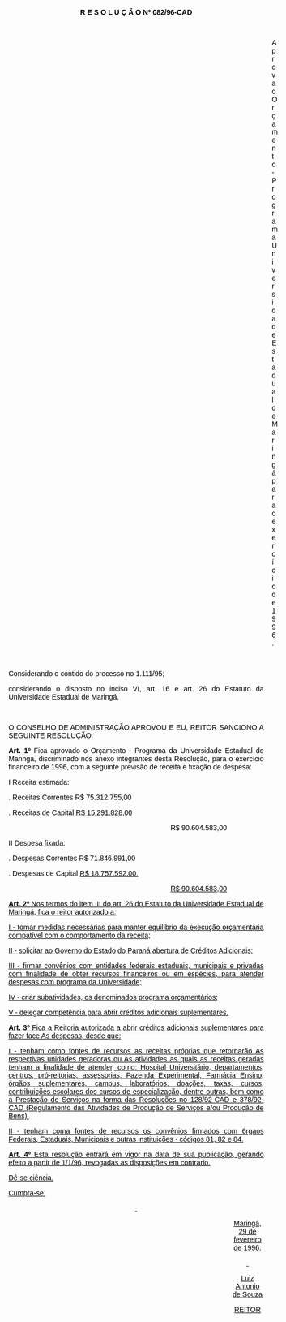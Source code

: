 <BODY TEXT="#000000">

<B><FONT FACE="Arial"><P ALIGN="CENTER">R E S O L U &Ccedil; &Atilde; O  Nº  082/96-CAD</P>
<P ALIGN="CENTER"></P>
</B><P ALIGN="JUSTIFY">&nbsp;</P><DIR>
<DIR>
<DIR>
<DIR>
<DIR>
<DIR>
<DIR>
<DIR>
<DIR>
<DIR>
<DIR>
<DIR>
<DIR>

<P ALIGN="JUSTIFY">Aprova o Or&ccedil;amento - Programa Universidade Estadual de Maring&aacute; para o exerc&iacute;cio de 1996.</P>
<P ALIGN="JUSTIFY"></P>
<P ALIGN="JUSTIFY">&nbsp;</P></DIR>
</DIR>
</DIR>
</DIR>
</DIR>
</DIR>
</DIR>
</DIR>
</DIR>
</DIR>
</DIR>
</DIR>
</DIR>

<P ALIGN="JUSTIFY">Considerando o contido do processo no 1.111/95; </P>
<P ALIGN="JUSTIFY">considerando o disposto no inciso VI, art. 16 e art. 26 do Estatuto da Universidade Estadual de Maring&aacute;,</P>
<P ALIGN="JUSTIFY"></P>
<P ALIGN="JUSTIFY">&nbsp;</P>
<P ALIGN="JUSTIFY">O CONSELHO DE ADMINISTRA&Ccedil;&Atilde;O APROVOU E EU, REITOR SANCIONO A SEGUINTE RESOLU&Ccedil;&Atilde;O:</P>
<P ALIGN="JUSTIFY"></P>
<B><P ALIGN="JUSTIFY">Art. 1º</B> Fica aprovado o Or&ccedil;amento - Programa da Universidade Estadual de Maring&aacute;, discriminado nos anexo integrantes desta Resolu&ccedil;&atilde;o, para o exerc&iacute;cio financeiro de 1996, com a seguinte previs&atilde;o de receita e fixa&ccedil;&atilde;o de despesa:</P>
<P ALIGN="JUSTIFY">I&#9;Receita estimada:</P>
<P ALIGN="JUSTIFY">. Receitas Correntes &#9;R$ 75.312.755,00</P>
<P ALIGN="JUSTIFY">. Receitas de Capital &#9;<U>R$ 15.291.828,00</U> </P><DIR>
<DIR>
<DIR>
<DIR>
<DIR>
<DIR>
<DIR>
<DIR>

<P ALIGN="JUSTIFY">R$ 90.604.583,00</P>
<P ALIGN="JUSTIFY"></P></DIR>
</DIR>
</DIR>
</DIR>
</DIR>
</DIR>
</DIR>
</DIR>

<P ALIGN="JUSTIFY">II&#9;Despesa fixada:</P>
<P ALIGN="JUSTIFY">. Despesas Correntes &#9;R$ 71.846.991,00</P>
<P ALIGN="JUSTIFY">. Despesas de Capital &#9;<U>R$ 18.757.592.00.</P><DIR>
<DIR>
<DIR>
<DIR>
<DIR>
<DIR>
<DIR>
<DIR>

</U><P ALIGN="JUSTIFY">R$ 90.604.583,00</P></DIR>
</DIR>
</DIR>
</DIR>
</DIR>
</DIR>
</DIR>
</DIR>

<B><P ALIGN="JUSTIFY">Art. 2º</B>  Nos termos do item III do art. 26 do Estatuto da Universidade Estadual de Maring&aacute;, fica o reitor autorizado a: </P>
<P ALIGN="JUSTIFY">I&#9;- tomar medidas necess&aacute;rias para manter equil&iacute;brio da execu&ccedil;&atilde;o or&ccedil;ament&aacute;ria compat&iacute;vel com o comportamento da receita;</P>
<P ALIGN="JUSTIFY">II&#9;- solicitar ao Governo do Estado do Paran&aacute; abertura de Cr&eacute;ditos Adicionais;</P>
<P ALIGN="JUSTIFY">III&#9;- firmar conv&ecirc;nios com entidades federais estaduais, municipais e privadas com finalidade de obter recursos financeiros ou em esp&eacute;cies, para atender despesas com programa da Universidade;</P>
<P ALIGN="JUSTIFY">IV&#9;- criar subatividades, os denominados programa or&ccedil;ament&aacute;rios;</P>
<P ALIGN="JUSTIFY">V&#9;- delegar compet&ecirc;ncia para abrir cr&eacute;ditos adicionais suplementares.</P>
<B><P ALIGN="JUSTIFY">Art. 3º</B> Fica a Reitoria autorizada a abrir cr&eacute;ditos adicionais suplementares para fazer face As despesas, desde que:</P>
<P ALIGN="JUSTIFY">I -  tenham como fontes de recursos as receitas pr&oacute;prias que retornar&atilde;o As respectivas unidades geradoras ou As atividades as quais as receitas geradas tenham a finalidade de atender, como: Hospital Universit&aacute;rio, departamentos, centros, pr&oacute;-reitorias, assessorias, Fazenda Experimental, Farm&aacute;cia Ensino, &oacute;rg&atilde;os suplementares, campus, laborat&oacute;rios, doa&ccedil;&otilde;es, taxas, cursos, contribui&ccedil;&otilde;es escolares dos cursos de especializa&ccedil;&atilde;o, dentre outras, bem como a Presta&ccedil;&atilde;o de Servi&ccedil;os na forma das Resolu&ccedil;&otilde;es no 128/92-CAD e 378/92-CAD (Regulamento das Atividades de Produ&ccedil;&atilde;o de Servi&ccedil;os e/ou Produ&ccedil;&atilde;o de Bens).</P>
<P ALIGN="JUSTIFY">II - tenham coma fontes de recursos os conv&ecirc;nios firmados com 6rgaos Federais, Estaduais, Municipais e outras institui&ccedil;&otilde;es - c&oacute;digos 81, 82 e 84.</P>
<B><P ALIGN="JUSTIFY">Art. 4º</B> Esta resolu&ccedil;&atilde;o entrar&aacute; em vigor na data de sua publica&ccedil;&atilde;o, gerando efeito a partir de 1/1/96, revogadas as disposi&ccedil;&otilde;es em contrario.</P>
<P ALIGN="JUSTIFY">D&ecirc;-se ci&ecirc;ncia.</P>
<P ALIGN="JUSTIFY">Cumpra-se.</P>
<P ALIGN="CENTER"></P>
<P ALIGN="CENTER">&nbsp;</P><DIR>
<DIR>
<DIR>
<DIR>
<DIR>
<DIR>
<DIR>
<DIR>
<DIR>
<DIR>
<DIR>

<P ALIGN="CENTER">Maring&aacute;, 29 de fevereiro de 1996.</P>
<P ALIGN="CENTER"></P>
<P ALIGN="CENTER">&nbsp;</P>
<P ALIGN="CENTER">Luiz Antonio de Souza</P>
<P ALIGN="CENTER">REITOR</P></DIR>
</DIR>
</DIR>
</DIR>
</DIR>
</DIR>
</DIR>
</DIR>
</DIR>
</DIR>
</DIR>
</FONT></BODY>
